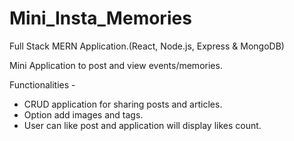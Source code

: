 # Mini_Insta_Memories
Full Stack MERN Application.(React, Node.js, Express & MongoDB)

Mini Application to post and view events/memories.

Functionalities - 
- CRUD application for sharing posts and articles.
- Option add images and tags.
- User can like post and application will display likes count.
